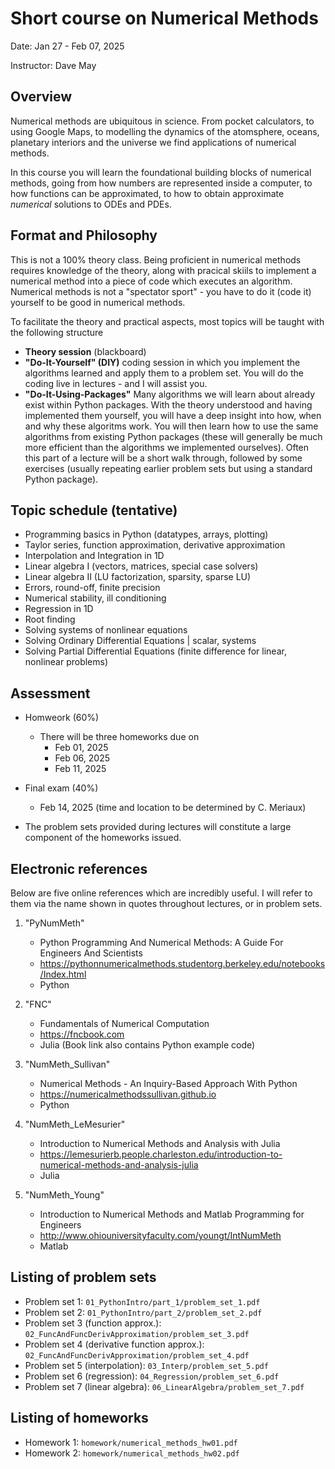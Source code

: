 # Short course on Numerical Methods

Date: Jan 27 - Feb 07, 2025

Instructor: Dave May

## Overview

Numerical methods are ubiquitous in science. From pocket calculators, to using Google Maps, to modelling the dynamics of the atomsphere, oceans, planetary interiors and the universe we find applications of numerical methods.

In this course you will learn the foundational building blocks of numerical methods, going from how numbers are represented inside a computer, to how functions can be approximated, to how to obtain approximate _numerical_ solutions to ODEs and PDEs.

## Format and Philosophy

This is not a 100% theory class. Being proficient in numerical methods requires knowledge of the theory, along with pracical skiils to implement a numerical method into a piece of code which executes an algorithm. Numerical methods is not a "spectator sport" - you have to do it (code it) yourself to be good in numerical methods.

To facilitate the theory and practical aspects, most topics will be taught with the following structure

- **Theory session** (blackboard)
- **"Do-It-Yourself" (DIY)** coding session in which you implement the algorithms learned and apply them to a problem set. You will do the coding live in lectures - and I will assist you.
- **"Do-It-Using-Packages"** Many algorithms we will learn about already exist within Python packages. With the theory understood and having implemented them yourself, you will have a deep insight into how, when and why these algoritms work. You will then learn how to use the same algorithms from existing Python packages (these will generally be much more efficient than the algorithms we implemented ourselves). Often this part of a lecture will be a short walk through, followed by some exercises (usually repeating earlier problem sets but using a standard Python package).


## Topic schedule (tentative)

* Programming basics in Python (datatypes, arrays, plotting)
* Taylor series, function approximation, derivative approximation
* Interpolation and Integration in 1D
* Linear algebra I (vectors, matrices, special case solvers)
* Linear algebra II (LU factorization, sparsity, sparse LU)
* Errors, round-off, finite precision
* Numerical stability, ill conditioning
* Regression in 1D
* Root finding
* Solving systems of nonlinear equations
* Solving Ordinary Differential Equations | scalar, systems
* Solving Partial Differential Equations (finite difference for linear, nonlinear problems)


## Assessment

* Homweork (60%)
	- There will be three homeworks due on
		- Feb 01, 2025
		- Feb 06, 2025
		- Feb 11, 2025		
* Final exam (40%)
	- Feb 14, 2025 (time and location to be determined by C. Meriaux)

* The problem sets provided during lectures will constitute a large component of the homeworks issued.

## Electronic references

Below are five online references which are incredibly useful. I will refer to them via the name shown in quotes throughout lectures, or in problem sets.

1. "PyNumMeth"
	* Python Programming And Numerical Methods: A Guide For Engineers And Scientists
	* https://pythonnumericalmethods.studentorg.berkeley.edu/notebooks/Index.html
	* Python

2. "FNC" 
	* Fundamentals of Numerical Computation
	* https://fncbook.com  
	* Julia (Book link also contains Python example code)

3. "NumMeth_Sullivan"
	* Numerical Methods - An Inquiry-Based Approach With Python
	* https://numericalmethodssullivan.github.io  
	* Python

4. "NumMeth_LeMesurier"
	* Introduction to Numerical Methods and Analysis with Julia
	* https://lemesurierb.people.charleston.edu/introduction-to-numerical-methods-and-analysis-julia  
	* Julia

5. "NumMeth_Young"
	* Introduction to Numerical Methods and Matlab Programming for Engineers
	* http://www.ohiouniversityfaculty.com/youngt/IntNumMeth  
	* Matlab 



## Listing of problem sets

* Problem set 1: `01_PythonIntro/part_1/problem_set_1.pdf`
* Problem set 2: `01_PythonIntro/part_2/problem_set_2.pdf`
* Problem set 3 (function approx.): `02_FuncAndFuncDerivApproximation/problem_set_3.pdf`
* Problem set 4 (derivative function approx.): `02_FuncAndFuncDerivApproximation/problem_set_4.pdf`
* Problem set 5 (interpolation): `03_Interp/problem_set_5.pdf`
* Problem set 6 (regression): `04_Regression/problem_set_6.pdf`
* Problem set 7 (linear algebra): `06_LinearAlgebra/problem_set_7.pdf`

## Listing of homeworks

* Homework 1: `homework/numerical_methods_hw01.pdf`
* Homework 2: `homework/numerical_methods_hw02.pdf`

